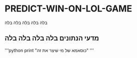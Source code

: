 # PREDICT-WIN-ON-LOL-GAME
בלה בלה בלה בלה בלה
## מדעי הנתונים בלה בלה בלה בלה
'''python 
print "כוסאמא של מי שיצר את זה"
'''
